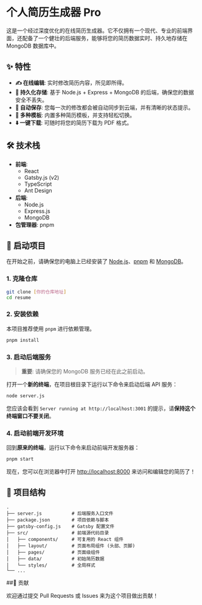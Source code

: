 # 个人简历生成器 Pro

这是一个经过深度优化的在线简历生成器。它不仅拥有一个现代、专业的前端界面，还配备了一个健壮的后端服务，能够将您的简历数据实时、持久地存储在 MongoDB 数据库中。

## ✨ 特性

- **✍️ 在线编辑**: 实时修改简历内容，所见即所得。
- **🚀 持久化存储**: 基于 Node.js + Express + MongoDB 的后端，确保您的数据安全不丢失。
- **💾 自动保存**: 您每一次的修改都会被自动同步到云端，并有清晰的状态提示。
- **📄 多种模板**: 内置多种简历模板，并支持轻松切换。
- **⬇️ 一键下载**: 可随时将您的简历下载为 PDF 格式。

## 🛠️ 技术栈

- **前端**:
  - React
  - Gatsby.js (v2)
  - TypeScript
  - Ant Design
- **后端**:
  - Node.js
  - Express.js
  - MongoDB
- **包管理器**: pnpm

## 🚀 启动项目

在开始之前，请确保您的电脑上已经安装了 [Node.js](https://nodejs.org/)、[pnpm](https://pnpm.io/installation) 和 [MongoDB](https://www.mongodb.com/try/download/community)。

### 1. 克隆仓库

```bash
git clone [你的仓库地址]
cd resume
```

### 2. 安装依赖

本项目推荐使用 `pnpm` 进行依赖管理。

```bash
pnpm install
```

### 3. 启动后端服务

> **重要**: 请确保您的 MongoDB 服务已经在此之前启动。

打开一个**新的终端**，在项目根目录下运行以下命令来启动后端 API 服务：

```bash
node server.js
```

您应该会看到 `Server running at http://localhost:3001` 的提示，请**保持这个终端窗口不要关闭**。

### 4. 启动前端开发环境

回到**原来的终端**，运行以下命令来启动前端开发服务器：

```bash
pnpm start
```

现在，您可以在浏览器中打开 [http://localhost:8000](http://localhost:8000) 来访问和编辑您的简历了！

## 📁 项目结构

```
.
├── server.js           # 后端服务入口文件
├── package.json        # 项目依赖与脚本
├── gatsby-config.js    # Gatsby 配置文件
├── src/                # 前端源代码目录
│   ├── components/     # 可复用的 React 组件
│   ├── layout/         # 页面布局组件 (头部、页脚)
│   ├── pages/          # 页面级组件
│   ├── data/           # 初始简历数据
│   └── styles/         # 全局样式
└── ...
```

##🤝 贡献

欢迎通过提交 Pull Requests 或 Issues 来为这个项目做出贡献！
